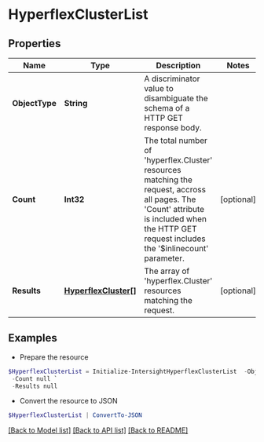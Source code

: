 # HyperflexClusterList
## Properties

Name | Type | Description | Notes
------------ | ------------- | ------------- | -------------
**ObjectType** | **String** | A discriminator value to disambiguate the schema of a HTTP GET response body. | 
**Count** | **Int32** | The total number of &#39;hyperflex.Cluster&#39; resources matching the request, accross all pages. The &#39;Count&#39; attribute is included when the HTTP GET request includes the &#39;$inlinecount&#39; parameter. | [optional] 
**Results** | [**HyperflexCluster[]**](HyperflexCluster.md) | The array of &#39;hyperflex.Cluster&#39; resources matching the request. | [optional] 

## Examples

- Prepare the resource
```powershell
$HyperflexClusterList = Initialize-IntersightHyperflexClusterList  -ObjectType null `
 -Count null `
 -Results null
```

- Convert the resource to JSON
```powershell
$HyperflexClusterList | ConvertTo-JSON
```

[[Back to Model list]](../README.md#documentation-for-models) [[Back to API list]](../README.md#documentation-for-api-endpoints) [[Back to README]](../README.md)

